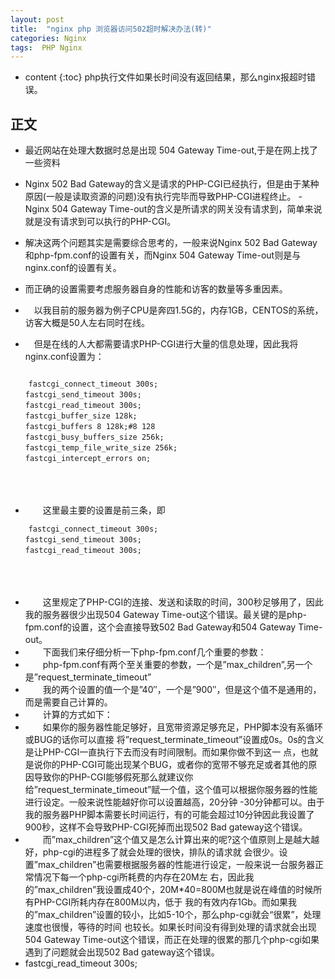 ```yaml
---
layout: post
title:  "nginx php 浏览器访问502超时解决办法(转)"
categories: Nginx
tags:  PHP Nginx
---
```


* content
{:toc}
php执行文件如果长时间没有返回结果，那么nginx报超时错误。

<!--excerpt-->
## 正文

-  最近网站在处理大数据时总是出现 504 Gateway Time-out,于是在网上找了一些资料

-  Nginx 502 Bad Gateway的含义是请求的PHP-CGI已经执行，但是由于某种原因(一般是读取资源的问题)没有执行完毕而导致PHP-CGI进程终止。
-Nginx 504 Gateway Time-out的含义是所请求的网关没有请求到，简单来说就是没有请求到可以执行的PHP-CGI。
-  解决这两个问题其实是需要综合思考的，一般来说Nginx 502 Bad Gateway和php-fpm.conf的设置有关，而Nginx 504 Gateway Time-out则是与nginx.conf的设置有关。
- 而正确的设置需要考虑服务器自身的性能和访客的数量等多重因素。
- 　以我目前的服务器为例子CPU是奔四1.5G的，内存1GB，CENTOS的系统，访客大概是50人左右同时在线。
- 　但是在线的人大都需要请求PHP-CGI进行大量的信息处理，因此我将nginx.conf设置为：

```

    fastcgi_connect_timeout 300s;
　　fastcgi_send_timeout 300s;
　　fastcgi_read_timeout 300s;
　　fastcgi_buffer_size 128k;
　　fastcgi_buffers 8 128k;#8 128
　　fastcgi_busy_buffers_size 256k;
　　fastcgi_temp_file_write_size 256k;
　　fastcgi_intercept_errors on;
　　
```

　　
- 　　这里最主要的设置是前三条，即

```
    fastcgi_connect_timeout 300s;
　　fastcgi_send_timeout 300s;
　　fastcgi_read_timeout 300s;
　　
```

　　
- 　　这里规定了PHP-CGI的连接、发送和读取的时间，300秒足够用了，因此我的服务器很少出现504 Gateway Time-out这个错误。最关键的是php-fpm.conf的设置，这个会直接导致502 Bad Gateway和504 Gateway Time-out。
- 　　下面我们来仔细分析一下php-fpm.conf几个重要的参数：
- 　　php-fpm.conf有两个至关重要的参数，一个是”max_children”,另一个是”request_terminate_timeout”
- 　　我的两个设置的值一个是”40″，一个是”900″，但是这个值不是通用的，而是需要自己计算的。
- 　　计算的方式如下：
- 　　如果你的服务器性能足够好，且宽带资源足够充足，PHP脚本没有系循环或BUG的话你可以直接 将”request_terminate_timeout”设置成0s。0s的含义是让PHP-CGI一直执行下去而没有时间限制。而如果你做不到这一 点，也就是说你的PHP-CGI可能出现某个BUG，或者你的宽带不够充足或者其他的原因导致你的PHP-CGI能够假死那么就建议你 给”request_terminate_timeout”赋一个值，这个值可以根据你服务器的性能进行设定。一般来说性能越好你可以设置越高，20分钟 -30分钟都可以。由于我的服务器PHP脚本需要长时间运行，有的可能会超过10分钟因此我设置了900秒，这样不会导致PHP-CGI死掉而出现502 Bad gateway这个错误。
- 　　而”max_children”这个值又是怎么计算出来的呢?这个值原则上是越大越好，php-cgi的进程多了就会处理的很快，排队的请求就 会很少。设置”max_children”也需要根据服务器的性能进行设定，一般来说一台服务器正常情况下每一个php-cgi所耗费的内存在20M左 右，因此我的”max_children”我设置成40个，20M*40=800M也就是说在峰值的时候所有PHP-CGI所耗内存在800M以内，低于 我的有效内存1Gb。而如果我的”max_children”设置的较小，比如5-10个，那么php-cgi就会“很累”，处理速度也很慢，等待的时间 也较长。如果长时间没有得到处理的请求就会出现504 Gateway Time-out这个错误，而正在处理的很累的那几个php-cgi如果遇到了问题就会出现502 Bad gateway这个错误。
- fastcgi_read_timeout 300s;